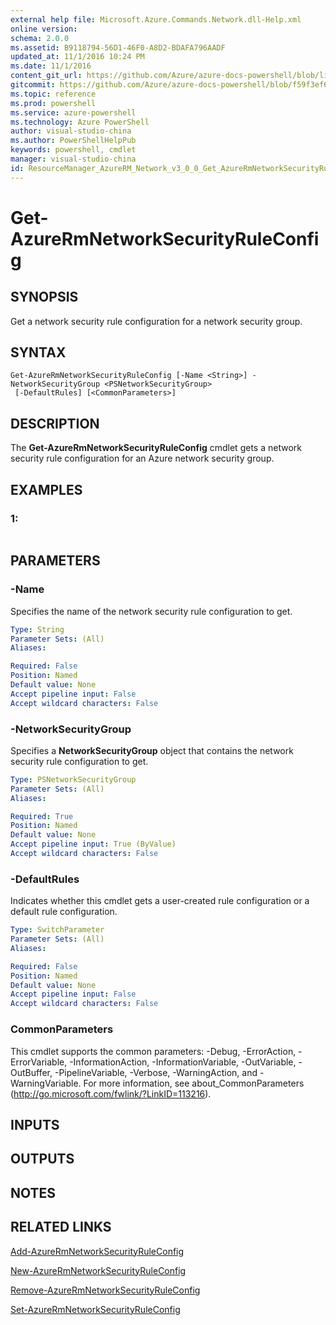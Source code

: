 ```yaml
---
external help file: Microsoft.Azure.Commands.Network.dll-Help.xml
online version: 
schema: 2.0.0
ms.assetid: B9118794-56D1-46F0-A8D2-BDAFA796AADF
updated_at: 11/1/2016 10:24 PM
ms.date: 11/1/2016
content_git_url: https://github.com/Azure/azure-docs-powershell/blob/live/azureps-cmdlets-docs/ResourceManager/AzureRM.Network/v3.0.0/Get-AzureRmNetworkSecurityRuleConfig.md
gitcommit: https://github.com/Azure/azure-docs-powershell/blob/f59f3ef60bc592383812213e69fd77ba950759ed/azureps-cmdlets-docs/ResourceManager/AzureRM.Network/v3.0.0/Get-AzureRmNetworkSecurityRuleConfig.md
ms.topic: reference
ms.prod: powershell
ms.service: azure-powershell
ms.technology: Azure PowerShell
author: visual-studio-china
ms.author: PowerShellHelpPub
keywords: powershell, cmdlet
manager: visual-studio-china
id: ResourceManager_AzureRM_Network_v3_0_0_Get_AzureRmNetworkSecurityRuleConfig_md
---
```


# Get-AzureRmNetworkSecurityRuleConfig

## SYNOPSIS
Get a network security rule configuration for a network security group.

## SYNTAX

```
Get-AzureRmNetworkSecurityRuleConfig [-Name <String>] -NetworkSecurityGroup <PSNetworkSecurityGroup>
 [-DefaultRules] [<CommonParameters>]
```

## DESCRIPTION
The **Get-AzureRmNetworkSecurityRuleConfig** cmdlet gets a network security rule configuration for an Azure network security group.

## EXAMPLES

### 1:
```

```

## PARAMETERS

### -Name
Specifies the name of the network security rule configuration to get.

```yaml
Type: String
Parameter Sets: (All)
Aliases: 

Required: False
Position: Named
Default value: None
Accept pipeline input: False
Accept wildcard characters: False
```

### -NetworkSecurityGroup
Specifies a **NetworkSecurityGroup** object that contains the network security rule configuration to get.

```yaml
Type: PSNetworkSecurityGroup
Parameter Sets: (All)
Aliases: 

Required: True
Position: Named
Default value: None
Accept pipeline input: True (ByValue)
Accept wildcard characters: False
```

### -DefaultRules
Indicates whether this cmdlet gets a user-created rule configuration or a default rule configuration.

```yaml
Type: SwitchParameter
Parameter Sets: (All)
Aliases: 

Required: False
Position: Named
Default value: None
Accept pipeline input: False
Accept wildcard characters: False
```

### CommonParameters
This cmdlet supports the common parameters: -Debug, -ErrorAction, -ErrorVariable, -InformationAction, -InformationVariable, -OutVariable, -OutBuffer, -PipelineVariable, -Verbose, -WarningAction, and -WarningVariable. For more information, see about_CommonParameters (http://go.microsoft.com/fwlink/?LinkID=113216).

## INPUTS

## OUTPUTS

## NOTES

## RELATED LINKS

[Add-AzureRmNetworkSecurityRuleConfig](xref:ResourceManager/AzureRM.Network/v3.0.0/Add-AzureRmNetworkSecurityRuleConfig.md)

[New-AzureRmNetworkSecurityRuleConfig](xref:ResourceManager/AzureRM.Network/v3.0.0/New-AzureRmNetworkSecurityRuleConfig.md)

[Remove-AzureRmNetworkSecurityRuleConfig](xref:ResourceManager/AzureRM.Network/v3.0.0/Remove-AzureRmNetworkSecurityRuleConfig.md)

[Set-AzureRmNetworkSecurityRuleConfig](xref:ResourceManager/AzureRM.Network/v3.0.0/Set-AzureRmNetworkSecurityRuleConfig.md)


